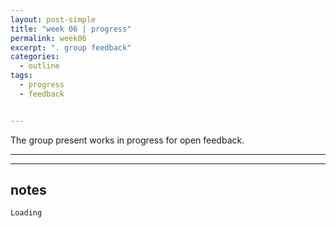 ```yaml
---
layout: post-simple
title: "week 06 | progress"
permalink: week06
excerpt: ". group feedback"
categories:
  - outline
tags:
  - progress
  - feedback


---
```


The group present works in progress for open feedback.

---
---

## notes

`Loading`
